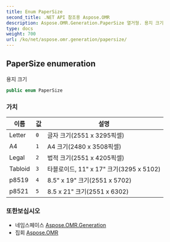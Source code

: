 ```yaml
---
title: Enum PaperSize
second_title: .NET API 참조용 Aspose.OMR
description: Aspose.OMR.Generation.PaperSize 열거형. 용지 크기
type: docs
weight: 700
url: /ko/net/aspose.omr.generation/papersize/
---
```

## PaperSize enumeration

용지 크기

```csharp
public enum PaperSize
```

### 가치

| 이름 | 값 | 설명 |
| --- | --- | --- |
| Letter | `0` | 글자 크기(2551 x 3295픽셀) |
| A4 | `1` | A4 크기(2480 x 3508픽셀) |
| Legal | `2` | 법적 크기(2551 x 4205픽셀) |
| Tabloid | `3` | 타블로이드, 11" x 17" 크기(3295 x 5102) |
| p8519 | `4` | 8.5" x 19" 크기(2551 x 5702) |
| p8521 | `5` | 8.5 x 21" 크기(2551 x 6302) |

### 또한보십시오

* 네임스페이스 [Aspose.OMR.Generation](../../aspose.omr.generation/)
* 집회 [Aspose.OMR](../../)


